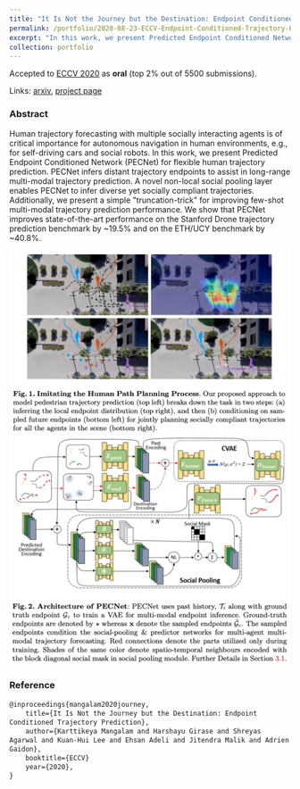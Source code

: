 ```yaml
---
title: "It Is Not the Journey but the Destination: Endpoint Conditioned Trajectory Prediction"
permalink: /portfolio/2020-08-23-ECCV-Endpoint-Conditioned-Trajectory-Prediction
excerpt: "In this work, we present Predicted Endpoint Conditioned Network (PECNet) for flexible human trajectory prediction. PECNet infers distant trajectory endpoints to assist in long-range multi-modal trajectory prediction.<br/><img src='/images/pecnet-fig1.png'>"
collection: portfolio
---
```


Accepted to [ECCV 2020](https://eccv2020.eu/) as **oral** (top 2% out of 5500 submissions).

Links: [arxiv](https://arxiv.org/abs/2004.02025), [project page](https://karttikeya.github.io/publication/htf/)

### Abstract

Human trajectory forecasting with multiple socially interacting agents is of critical importance for autonomous navigation in human environments, e.g., for self-driving cars and social robots. In this work, we present Predicted Endpoint Conditioned Network (PECNet) for flexible human trajectory prediction. PECNet infers distant trajectory endpoints to assist in long-range multi-modal trajectory prediction. A novel non-local social pooling layer enables PECNet to infer diverse yet socially compliant trajectories. Additionally, we present a simple "truncation-trick" for improving few-shot multi-modal trajectory prediction performance. We show that PECNet improves state-of-the-art performance on the Stanford Drone trajectory prediction benchmark by ~19.5% and on the ETH/UCY benchmark by ~40.8%.

![PECNet Figure 1](/images/pecnet-fig1.png)
![PECNet Figure 2](/images/pecnet-fig2.png)

### Reference

```
@inproceedings{mangalam2020journey,
    title={It Is Not the Journey but the Destination: Endpoint Conditioned Trajectory Prediction},
    author={Karttikeya Mangalam and Harshayu Girase and Shreyas Agarwal and Kuan-Hui Lee and Ehsan Adeli and Jitendra Malik and Adrien Gaidon},
    booktitle={ECCV}
    year={2020},
}
```

